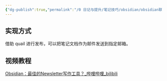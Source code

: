 ```yaml
---
{"dg-publish":true,"permalink":"/0 日记与提升/笔记技巧/obsidian/obsidian联动/quail发布newsletter到邮箱/","title":"quail发布newsletter到邮箱"}
---
```



## 实现方式
借助 quail 进行发布，可以把笔记文档作为邮件发送到指定邮箱。
## 视频教程
[Obsidian：最佳的Newsletter写作工具？\_哔哩哔哩\_bilibili](https://www.bilibili.com/video/BV1jj411d7tf/?spm_id_from=333.337.search-card.all.click&vd_source=20cb3e7c6ad3d64f0eb2d763ff005080)